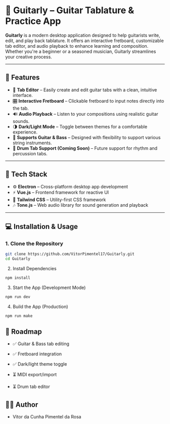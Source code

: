 # 🎸 Guitarly – Guitar Tablature & Practice App

**Guitarly** is a modern desktop application designed to help guitarists write, edit, and play back tablature. It offers an interactive fretboard, customizable tab editor, and audio playback to enhance learning and composition. Whether you're a beginner or a seasoned musician, Guitarly streamlines your creative process.

---

## 🧱 Features

- 🎼 **Tab Editor** – Easily create and edit guitar tabs with a clean, intuitive interface.  
- 🎛️ **Interactive Fretboard** – Clickable fretboard to input notes directly into the tab.  
- 🔊 **Audio Playback** – Listen to your compositions using realistic guitar sounds.  
- 🌗 **Dark/Light Mode** – Toggle between themes for a comfortable experience.  
- 🎸 **Supports Guitar & Bass** – Designed with flexibility to support various string instruments.  
- 🥁 **Drum Tab Support (Coming Soon)** – Future support for rhythm and percussion tabs.

---

## 🚀 Tech Stack

- ⚙️ **Electron** – Cross-platform desktop app development  
- ⚡ **Vue.js** – Frontend framework for reactive UI  
- 🎨 **Tailwind CSS** – Utility-first CSS framework  
- 🎶 **Tone.js** – Web audio library for sound generation and playback

---

## 💻 Installation & Usage

### 1. Clone the Repository

```bash
git clone https://github.com/VitorPimentel17/Guitarly.git
cd Guitarly
```
2. Install Dependencies
```bash
npm install
```
3. Start the App (Development Mode)
```bash
npm run dev
```
4. Build the App (Production)
```bash
npm run make
```

## 📍 Roadmap
- ✅ Guitar & Bass tab editing

- ✅ Fretboard integration

- ✅ Dark/light theme toggle

- ⏳ MIDI export/import

- ⏳ Drum tab editor

## 👨‍💻 Author
- Vitor da Cunha Pimentel da Rosa


